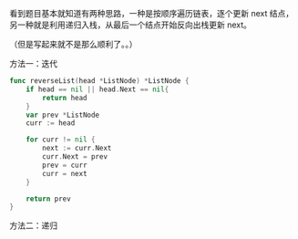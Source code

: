看到题目基本就知道有两种思路，一种是按顺序遍历链表，逐个更新 next 结点，另一种就是利用递归入栈，从最后一个结点开始反向出栈更新 next。

（但是写起来就不是那么顺利了。。）

方法一：迭代

```go
func reverseList(head *ListNode) *ListNode {
	if head == nil || head.Next == nil{
		return head
	}
	var prev *ListNode
	curr := head

	for curr != nil {
		next := curr.Next
		curr.Next = prev
		prev = curr
		curr = next
	}

	return prev
}
```



方法二：递归




